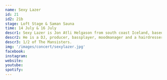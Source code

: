 ```yaml
---
name: Sexy Lazer
id: 21
id2: 21b
stage: Loft Stage & Saman Sauna
time: 14 July & 16 July
descr1: Sexy Lazer is Jon Atli Helgason from south coast Iceland, based in Copenhagen Denmark. Sexy Lazer solo E.P Mr. Lava Lava was released in April 2022.
descr2: He is a DJ, producer, bassplayer, moodmanager and a hairdresser. 
descr3: 1/2 of The Mansisters. 
img: '/images/concert/sexylazer.jpg'
facebook: 
instagram: 
website:
youtube:
spotify: 
---
```

